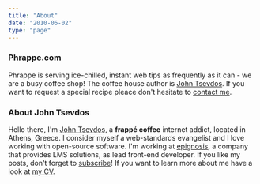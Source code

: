 ```yaml
---
title: "About"
date: "2010-06-02"
type: "page"
---
```


### Phrappe.com

Phrappe is serving ice-chilled, instant web tips as frequently as it can - we are a busy coffee shop! The coffee house author is [John Tsevdos](http://www.tsevdos.com/ "Tsevdos.com"). If you want to request a special recipe pleace don't hesitate to [contact me](http://phrappe.com/p/contact/ "Contact Phrappe.com").

### About John Tsevdos

Hello there, I'm [John Tsevdos](http://twitter.com/tsevdos "my twitter account"), a **frappé coffee** internet addict, located in Athens, Greece. I consider myself a web-standards evangelist and I love working with open-source software. I'm working at [epignosis](https://www.epignosishq.com/ "epignosis"), a company that provides LMS solutions, as lead front-end developer. If you like my posts, don't forget to [subscribe](https://www.phrappe.com/rss/feed.xml "Subscribe at Phrappe.com")! If you want to learn more about me have a look at [my CV](https://tsevdos.me/john_tsevdos_cv.pdf "John Tsevdos CV").
